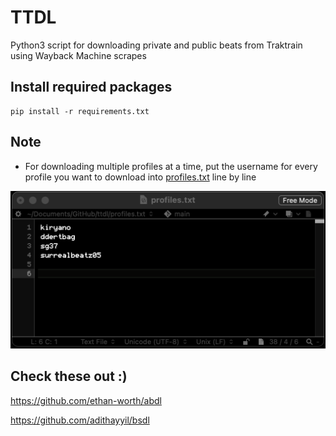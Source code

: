 # TTDL
Python3 script for downloading private and public beats from Traktrain using Wayback Machine scrapes


## Install required packages
```
pip install -r requirements.txt
```
## Note
- For downloading multiple profiles at a time, put the username for every profile you want to download into [profiles.txt](https://github.com/claydol/ttdl/blob/main/profiles.txt) line by line

![profiles.png](profiles.png)

## Check these out :)
https://github.com/ethan-worth/abdl

https://github.com/adithayyil/bsdl
